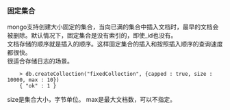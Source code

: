 ### 固定集合
mongo支持创建大小固定的集合，当向已满的集合中插入文档时，最早的文档会被删除。默认情况下，固定集合是没有索引的，即使_id也没有。  
文档存储的顺序就是插入的顺序。这样固定集合的插入和按照插入顺序的查询速度都很快。  
很适合存储日志的场景。  

        > db.createCollection("fixedCollection", {capped : true, size : 10000, max : 10})
        { "ok" : 1 }
size是集合大小，字节单位。 max是最大文档数，可以不指定。         
